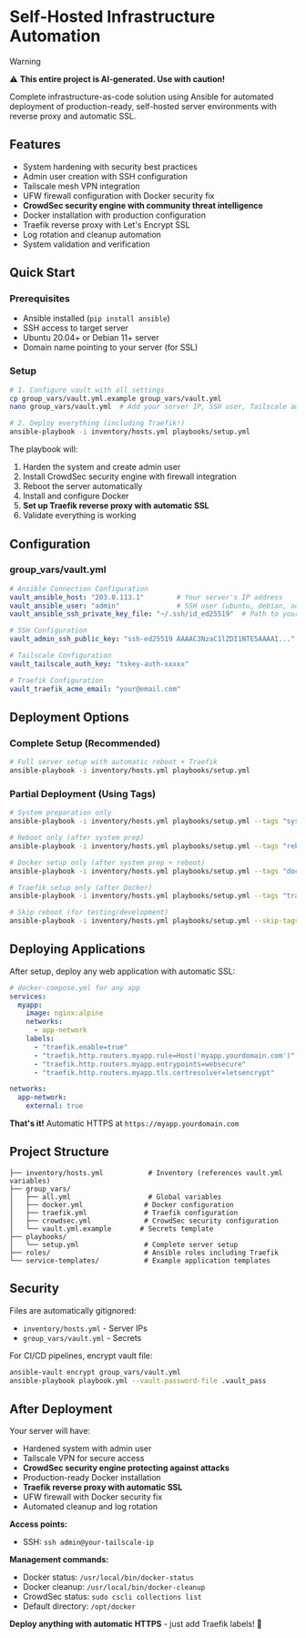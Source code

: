 # Self-Hosted Infrastructure Automation

> [!WARNING] 
> ⚠️ **This entire project is AI-generated. Use with caution!**

Complete infrastructure-as-code solution using Ansible for automated deployment of production-ready, self-hosted server environments with reverse proxy and automatic SSL.

## Features

- System hardening with security best practices
- Admin user creation with SSH configuration
- Tailscale mesh VPN integration
- UFW firewall configuration with Docker security fix
- **CrowdSec security engine with community threat intelligence**
- Docker installation with production configuration
- Traefik reverse proxy with Let's Encrypt SSL
- Log rotation and cleanup automation
- System validation and verification

## Quick Start

### Prerequisites

- Ansible installed (`pip install ansible`)
- SSH access to target server
- Ubuntu 20.04+ or Debian 11+ server
- Domain name pointing to your server (for SSL)

### Setup

```bash
# 1. Configure vault with all settings
cp group_vars/vault.yml.example group_vars/vault.yml
nano group_vars/vault.yml  # Add your server IP, SSH user, Tailscale auth key, Traefik settings, etc.

# 2. Deploy everything (including Traefik!)
ansible-playbook -i inventory/hosts.yml playbooks/setup.yml
```

The playbook will:
1. Harden the system and create admin user
2. Install CrowdSec security engine with firewall integration
3. Reboot the server automatically
4. Install and configure Docker
5. **Set up Traefik reverse proxy with automatic SSL**
6. Validate everything is working

## Configuration

### group_vars/vault.yml
```yaml
# Ansible Connection Configuration
vault_ansible_host: "203.0.113.1"        # Your server's IP address
vault_ansible_user: "admin"              # SSH user (ubuntu, debian, admin, etc.)
vault_ansible_ssh_private_key_file: "~/.ssh/id_ed25519"  # Path to your SSH key

# SSH Configuration
vault_admin_ssh_public_key: "ssh-ed25519 AAAAC3NzaC1lZDI1NTE5AAAAI..."

# Tailscale Configuration
vault_tailscale_auth_key: "tskey-auth-xxxxx"

# Traefik Configuration
vault_traefik_acme_email: "your@email.com"
```

## Deployment Options

### Complete Setup (Recommended)
```bash
# Full server setup with automatic reboot + Traefik
ansible-playbook -i inventory/hosts.yml playbooks/setup.yml
```

### Partial Deployment (Using Tags)
```bash
# System preparation only
ansible-playbook -i inventory/hosts.yml playbooks/setup.yml --tags "system_preparation"

# Reboot only (after system prep)
ansible-playbook -i inventory/hosts.yml playbooks/setup.yml --tags "reboot"

# Docker setup only (after system prep + reboot)
ansible-playbook -i inventory/hosts.yml playbooks/setup.yml --tags "docker_setup"

# Traefik setup only (after Docker)
ansible-playbook -i inventory/hosts.yml playbooks/setup.yml --tags "traefik_setup"

# Skip reboot (for testing/development)
ansible-playbook -i inventory/hosts.yml playbooks/setup.yml --skip-tags "reboot"
```

## Deploying Applications

After setup, deploy any web application with automatic SSL:

```yaml
# docker-compose.yml for any app
services:
  myapp:
    image: nginx:alpine
    networks:
      - app-network
    labels:
      - "traefik.enable=true"
      - "traefik.http.routers.myapp.rule=Host('myapp.yourdomain.com')"
      - "traefik.http.routers.myapp.entrypoints=websecure"
      - "traefik.http.routers.myapp.tls.certresolver=letsencrypt"

networks:
  app-network:
    external: true
```

**That's it!** Automatic HTTPS at `https://myapp.yourdomain.com`

## Project Structure

```
├── inventory/hosts.yml           # Inventory (references vault.yml variables)
├── group_vars/
│   ├── all.yml                   # Global variables
│   ├── docker.yml               # Docker configuration
│   ├── traefik.yml              # Traefik configuration
│   ├── crowdsec.yml             # CrowdSec security configuration
│   └── vault.yml.example       # Secrets template
├── playbooks/
│   └── setup.yml                # Complete server setup
├── roles/                       # Ansible roles including Traefik
└── service-templates/           # Example application templates
```

## Security

Files are automatically gitignored:
- `inventory/hosts.yml` - Server IPs
- `group_vars/vault.yml` - Secrets

For CI/CD pipelines, encrypt vault file:
```bash
ansible-vault encrypt group_vars/vault.yml
ansible-playbook playbook.yml --vault-password-file .vault_pass
```

## After Deployment

Your server will have:
- Hardened system with admin user
- Tailscale VPN for secure access
- **CrowdSec security engine protecting against attacks**
- Production-ready Docker installation
- **Traefik reverse proxy with automatic SSL**
- UFW firewall with Docker security fix
- Automated cleanup and log rotation

**Access points:**
- SSH: `ssh admin@your-tailscale-ip`

**Management commands:**
- Docker status: `/usr/local/bin/docker-status`
- Docker cleanup: `/usr/local/bin/docker-cleanup`
- CrowdSec status: `sudo cscli collections list`
- Default directory: `/opt/docker`

**Deploy anything with automatic HTTPS** - just add Traefik labels! 🚀
